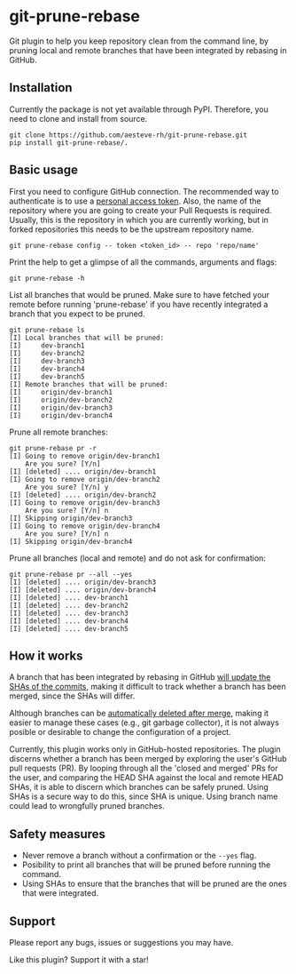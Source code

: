 # git-prune-rebase

Git plugin to help you keep repository clean from the command line, by
pruning local and remote branches that have been integrated by rebasing in GitHub.

## Installation

Currently the package is not yet available through PyPI. Therefore, you need
to clone and install from source.

    git clone https://github.com/aesteve-rh/git-prune-rebase.git
    pip install git-prune-rebase/.

## Basic usage

First you need to configure GitHub connection. The recommended way to authenticate
is to use a [personal access token](https://docs.github.com/en/authentication/keeping-your-account-and-data-secure/creating-a-personal-access-token).
Also, the name of the repository where you are going to create your
Pull Requests is required. Usually, this is the repository in
which you are currently working, but in forked repositories this needs
to be the upstream repository name.

    git prune-rebase config -- token <token_id> -- repo 'repo/name'

Print the help to get a glimpse of all the commands, arguments and flags:

    git prune-rebase -h

List all branches that would be pruned. Make sure to have fetched your remote
before running 'prune-rebase' if you have recently integrated a branch that
you expect to be pruned.

    git prune-rebase ls
    [I] Local branches that will be pruned:
    [I]     dev-branch1
    [I]     dev-branch2
    [I]     dev-branch3
    [I]     dev-branch4
    [I]     dev-branch5
    [I] Remote branches that will be pruned:
    [I]     origin/dev-branch1
    [I]     origin/dev-branch2
    [I]     origin/dev-branch3
    [I]     origin/dev-branch4

Prune all remote branches:

    git prune-rebase pr -r
    [I] Going to remove origin/dev-branch1
        Are you sure? [Y/n]
    [I] [deleted] .... origin/dev-branch1
    [I] Going to remove origin/dev-branch2
        Are you sure? [Y/n] y
    [I] [deleted] .... origin/dev-branch2
    [I] Going to remove origin/dev-branch3
        Are you sure? [Y/n] n
    [I] Skipping origin/dev-branch3
    [I] Going to remove origin/dev-branch4
        Are you sure? [Y/n] n
    [I] Skipping origin/dev-branch4

Prune all branches (local and remote) and do not ask for confirmation:

    git prune-rebase pr --all --yes
    [I] [deleted] .... origin/dev-branch3
    [I] [deleted] .... origin/dev-branch4
    [I] [deleted] .... dev-branch1
    [I] [deleted] .... dev-branch2
    [I] [deleted] .... dev-branch3
    [I] [deleted] .... dev-branch4
    [I] [deleted] .... dev-branch5

## How it works

A branch that has been integrated by rebasing in GitHub
[will update the SHAs of the commits](https://docs.github.com/en/pull-requests/collaborating-with-pull-requests/incorporating-changes-from-a-pull-request/about-pull-request-merges#rebase-and-merge-your-pull-request-commits),
making it difficult to track whether
a branch has been merged, since the SHAs will differ.

Although branches can be [automatically deleted after merge](https://docs.github.com/en/repositories/configuring-branches-and-merges-in-your-repository/configuring-pull-request-merges/managing-the-automatic-deletion-of-branches), making it easier to manage
these cases (e.g., git garbage collector), it is not always posible or
desirable to change the configuration of a project.

Currently, this plugin works only in GitHub-hosted repositories. The plugin
discerns whether a branch has been merged by exploring the user's GitHub
pull requests (PR). By looping through all the 'closed and merged' PRs for the
user, and comparing the HEAD SHA against the local and remote HEAD SHAs, it
is able to discern which branches can be safely pruned. Using SHAs is a secure
way to do this, since SHA is unique. Using branch name could lead to
wrongfully pruned branches.

## Safety measures

- Never remove a branch without a confirmation or the `--yes` flag.
- Posibility to print all branches that will be pruned before running the command.
- Using SHAs to ensure that the branches that will be pruned are the ones that were
integrated.

## Support

Please report any bugs, issues or suggestions you may have.

Like this plugin? Support it with a star!